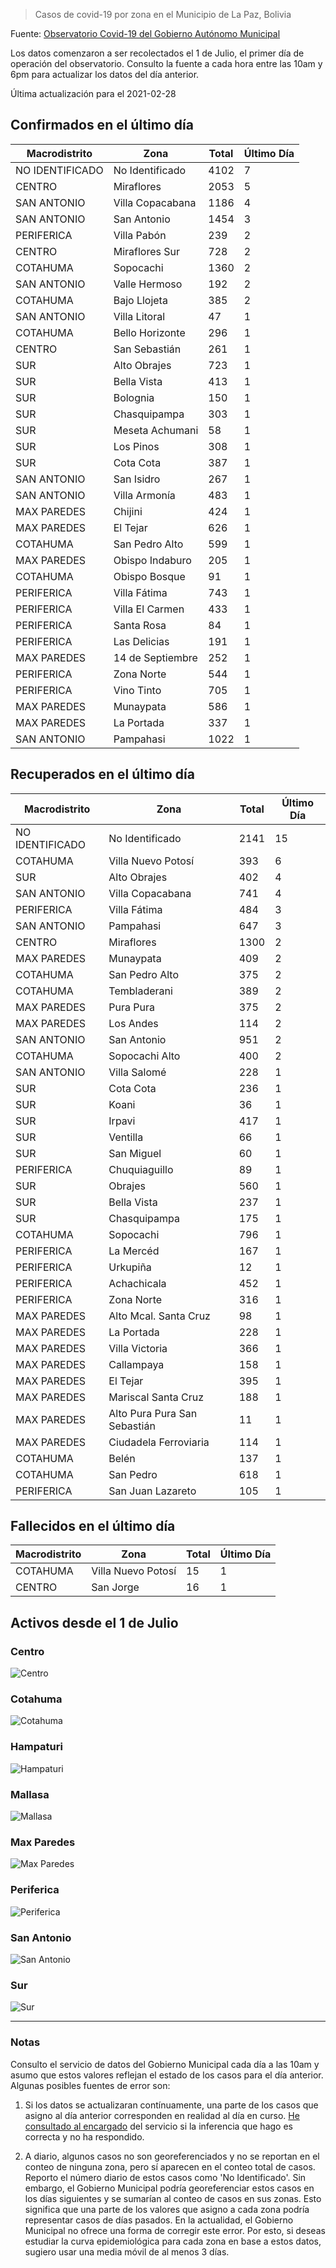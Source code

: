 > Casos de covid-19 por zona en el Municipio de La Paz, Bolivia

Fuente: [Observatorio Covid-19 del Gobierno Autónomo Municipal](http://observatoriocovid19.lapaz.bo/observatorio/index.php/datos-abiertos-covid)

Los datos comenzaron a ser recolectados el 1 de Julio, el primer día de operación del observatorio. Consulto la fuente a cada hora entre las 10am y 6pm para actualizar los datos del día anterior.

Última actualización para el 2021-02-28

## Confirmados en el último día

| Macrodistrito   | Zona             |   Total |   Último Día |
|-----------------|------------------|---------|--------------|
| NO IDENTIFICADO | No Identificado  |    4102 |            7 |
| CENTRO          | Miraflores       |    2053 |            5 |
| SAN ANTONIO     | Villa Copacabana |    1186 |            4 |
| SAN ANTONIO     | San Antonio      |    1454 |            3 |
| PERIFERICA      | Villa Pabón      |     239 |            2 |
| CENTRO          | Miraflores Sur   |     728 |            2 |
| COTAHUMA        | Sopocachi        |    1360 |            2 |
| SAN ANTONIO     | Valle Hermoso    |     192 |            2 |
| COTAHUMA        | Bajo Llojeta     |     385 |            2 |
| SAN ANTONIO     | Villa Litoral    |      47 |            1 |
| COTAHUMA        | Bello Horizonte  |     296 |            1 |
| CENTRO          | San Sebastián    |     261 |            1 |
| SUR             | Alto Obrajes     |     723 |            1 |
| SUR             | Bella Vista      |     413 |            1 |
| SUR             | Bolognia         |     150 |            1 |
| SUR             | Chasquipampa     |     303 |            1 |
| SUR             | Meseta Achumani  |      58 |            1 |
| SUR             | Los Pinos        |     308 |            1 |
| SUR             | Cota Cota        |     387 |            1 |
| SAN ANTONIO     | San Isidro       |     267 |            1 |
| SAN ANTONIO     | Villa Armonía    |     483 |            1 |
| MAX PAREDES     | Chijini          |     424 |            1 |
| MAX PAREDES     | El Tejar         |     626 |            1 |
| COTAHUMA        | San Pedro Alto   |     599 |            1 |
| MAX PAREDES     | Obispo Indaburo  |     205 |            1 |
| COTAHUMA        | Obispo Bosque    |      91 |            1 |
| PERIFERICA      | Villa Fátima     |     743 |            1 |
| PERIFERICA      | Villa El Carmen  |     433 |            1 |
| PERIFERICA      | Santa Rosa       |      84 |            1 |
| PERIFERICA      | Las Delicias     |     191 |            1 |
| MAX PAREDES     | 14 de Septiembre |     252 |            1 |
| PERIFERICA      | Zona Norte       |     544 |            1 |
| PERIFERICA      | Vino Tinto       |     705 |            1 |
| MAX PAREDES     | Munaypata        |     586 |            1 |
| MAX PAREDES     | La Portada       |     337 |            1 |
| SAN ANTONIO     | Pampahasi        |    1022 |            1 |

## Recuperados en el último día

| Macrodistrito   | Zona                         |   Total |   Último Día |
|-----------------|------------------------------|---------|--------------|
| NO IDENTIFICADO | No Identificado              |    2141 |           15 |
| COTAHUMA        | Villa Nuevo Potosí           |     393 |            6 |
| SUR             | Alto Obrajes                 |     402 |            4 |
| SAN ANTONIO     | Villa Copacabana             |     741 |            4 |
| PERIFERICA      | Villa Fátima                 |     484 |            3 |
| SAN ANTONIO     | Pampahasi                    |     647 |            3 |
| CENTRO          | Miraflores                   |    1300 |            2 |
| MAX PAREDES     | Munaypata                    |     409 |            2 |
| COTAHUMA        | San Pedro Alto               |     375 |            2 |
| COTAHUMA        | Tembladerani                 |     389 |            2 |
| MAX PAREDES     | Pura Pura                    |     375 |            2 |
| MAX PAREDES     | Los Andes                    |     114 |            2 |
| SAN ANTONIO     | San Antonio                  |     951 |            2 |
| COTAHUMA        | Sopocachi Alto               |     400 |            2 |
| SAN ANTONIO     | Villa Salomé                 |     228 |            1 |
| SUR             | Cota Cota                    |     236 |            1 |
| SUR             | Koani                        |      36 |            1 |
| SUR             | Irpavi                       |     417 |            1 |
| SUR             | Ventilla                     |      66 |            1 |
| SUR             | San Miguel                   |      60 |            1 |
| PERIFERICA      | Chuquiaguillo                |      89 |            1 |
| SUR             | Obrajes                      |     560 |            1 |
| SUR             | Bella Vista                  |     237 |            1 |
| SUR             | Chasquipampa                 |     175 |            1 |
| COTAHUMA        | Sopocachi                    |     796 |            1 |
| PERIFERICA      | La Mercéd                    |     167 |            1 |
| PERIFERICA      | Urkupiña                     |      12 |            1 |
| PERIFERICA      | Achachicala                  |     452 |            1 |
| PERIFERICA      | Zona Norte                   |     316 |            1 |
| MAX PAREDES     | Alto Mcal. Santa Cruz        |      98 |            1 |
| MAX PAREDES     | La Portada                   |     228 |            1 |
| MAX PAREDES     | Villa Victoria               |     366 |            1 |
| MAX PAREDES     | Callampaya                   |     158 |            1 |
| MAX PAREDES     | El Tejar                     |     395 |            1 |
| MAX PAREDES     | Mariscal Santa Cruz          |     188 |            1 |
| MAX PAREDES     | Alto Pura Pura San Sebastián |      11 |            1 |
| MAX PAREDES     | Ciudadela Ferroviaria        |     114 |            1 |
| COTAHUMA        | Belén                        |     137 |            1 |
| COTAHUMA        | San Pedro                    |     618 |            1 |
| PERIFERICA      | San Juan Lazareto            |     105 |            1 |

## Fallecidos en el último día

| Macrodistrito   | Zona               |   Total |   Último Día |
|-----------------|--------------------|---------|--------------|
| COTAHUMA        | Villa Nuevo Potosí |      15 |            1 |
| CENTRO          | San Jorge          |      16 |            1 |

## Activos desde el 1 de Julio

### Centro

![Centro](plots/activos_centro.png)

### Cotahuma

![Cotahuma](plots/activos_cotahuma.png)

### Hampaturi

![Hampaturi](plots/activos_hampaturi.png)

### Mallasa

![Mallasa](plots/activos_mallasa.png)

### Max Paredes

![Max Paredes](plots/activos_max_paredes.png)

### Periferica

![Periferica](plots/activos_periferica.png)

### San Antonio

![San Antonio](plots/activos_san_antonio.png)

### Sur

![Sur](plots/activos_sur.png)

---

### Notas

Consulto el servicio de datos del Gobierno Municipal cada día a las 10am y asumo que estos valores reflejan el estado de los casos para el día anterior. Algunas posibles fuentes de error son:

1. Si los datos se actualizaran contínuamente, una parte de los casos que asigno al día anterior corresponden en realidad al día en curso. [He consultado al encargado](https://twitter.com/mauforonda/status/1278727234765959168) del servicio si la inferencia que hago es correcta y no ha respondido.

2. A diario, algunos casos no son georeferenciados y no se reportan en el conteo de ninguna zona, pero sí aparecen en el conteo total de casos. Reporto el número diario de estos casos como 'No Identificado'.  Sin embargo, el Gobierno Municipal podría georeferenciar estos casos en los días siguientes y se sumarían al conteo de casos en sus zonas. Esto significa que una parte de los valores que asigno a cada zona podría representar casos de días pasados. En la actualidad, el Gobierno Municipal no ofrece una forma de corregir este error. Por esto, si deseas estudiar la curva epidemiológica para cada zona en base a estos datos, sugiero usar una media móvil de al menos 3 días.